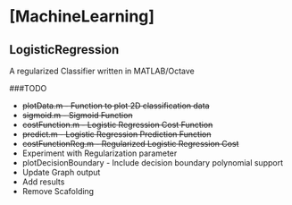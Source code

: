 # [MachineLearning] 

## LogisticRegression

A regularized Classifier written in MATLAB/Octave


###TODO
- ~~plotData.m - Function to plot 2D classification data~~  
- ~~sigmoid.m - Sigmoid Function~~  
- ~~costFunction.m - Logistic Regression Cost Function~~  
- ~~predict.m - Logistic Regression Prediction Function~~  
- ~~costFunctionReg.m - Regularized Logistic Regression Cost~~
- Experiment with Regularization parameter
- plotDecisionBoundary - Include decision boundary polynomial support
- Update Graph output
- Add results
- Remove Scafolding